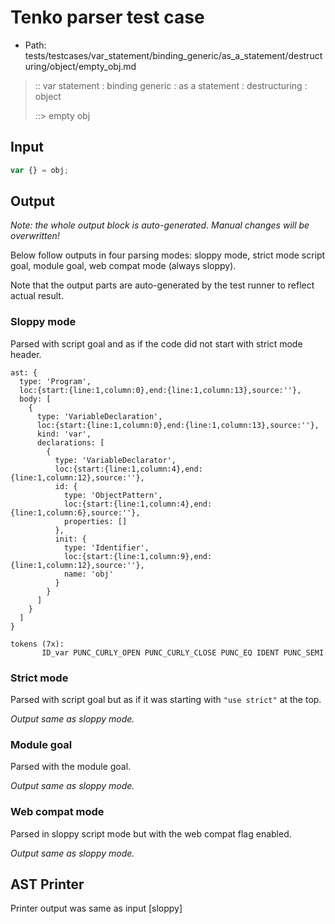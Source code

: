 # Tenko parser test case

- Path: tests/testcases/var_statement/binding_generic/as_a_statement/destructuring/object/empty_obj.md

> :: var statement : binding generic : as a statement : destructuring : object
>
> ::> empty obj

## Input

`````js
var {} = obj;
`````

## Output

_Note: the whole output block is auto-generated. Manual changes will be overwritten!_

Below follow outputs in four parsing modes: sloppy mode, strict mode script goal, module goal, web compat mode (always sloppy).

Note that the output parts are auto-generated by the test runner to reflect actual result.

### Sloppy mode

Parsed with script goal and as if the code did not start with strict mode header.

`````
ast: {
  type: 'Program',
  loc:{start:{line:1,column:0},end:{line:1,column:13},source:''},
  body: [
    {
      type: 'VariableDeclaration',
      loc:{start:{line:1,column:0},end:{line:1,column:13},source:''},
      kind: 'var',
      declarations: [
        {
          type: 'VariableDeclarator',
          loc:{start:{line:1,column:4},end:{line:1,column:12},source:''},
          id: {
            type: 'ObjectPattern',
            loc:{start:{line:1,column:4},end:{line:1,column:6},source:''},
            properties: []
          },
          init: {
            type: 'Identifier',
            loc:{start:{line:1,column:9},end:{line:1,column:12},source:''},
            name: 'obj'
          }
        }
      ]
    }
  ]
}

tokens (7x):
       ID_var PUNC_CURLY_OPEN PUNC_CURLY_CLOSE PUNC_EQ IDENT PUNC_SEMI
`````

### Strict mode

Parsed with script goal but as if it was starting with `"use strict"` at the top.

_Output same as sloppy mode._

### Module goal

Parsed with the module goal.

_Output same as sloppy mode._

### Web compat mode

Parsed in sloppy script mode but with the web compat flag enabled.

_Output same as sloppy mode._

## AST Printer

Printer output was same as input [sloppy]
